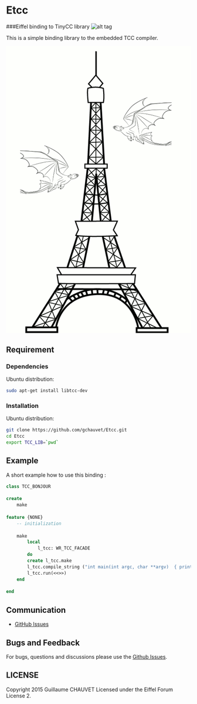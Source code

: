 # Etcc
###Eiffel binding to TinyCC library
![alt tag](http://4.bp.blogspot.com/-Xsbd1jB28S0/VMuL2jwhUWI/AAAAAAAAEDc/kaFm7dhh6vo/s1600/work%2Bin%2Bprogress.png)

This is a simple binding library to the embedded TCC compiler.

![alt tag](etcc.gif)

## Requirement

### Dependencies

Ubuntu distribution:
```sh
sudo apt-get install libtcc-dev
```

### Installation

Ubuntu distribution:
```sh
git clone https://github.com/gchauvet/Etcc.git
cd Etcc
export TCC_LIB=`pwd`
```

## Example
A short example how to use this binding :
```eiffel
class TCC_BONJOUR

create
	make

feature {NONE}
	-- initialization

	make
		local
			l_tcc: WR_TCC_FACADE
		do
		create l_tcc.make
		l_tcc.compile_string ("int main(int argc, char **argv)  { printf(%"Bonjour !%"); return 0; }")
		l_tcc.run(<<>>)
	end

end

```

## Communication

- [GitHub Issues](https://github.com/gchauvet/Etcc/issues)

## Bugs and Feedback

For bugs, questions and discussions please use the [Github Issues](https://github.com/gchauvet/Etcc/issues).

## LICENSE

Copyright 2015 Guillaume CHAUVET
Licensed under the Eiffel Forum License 2.
